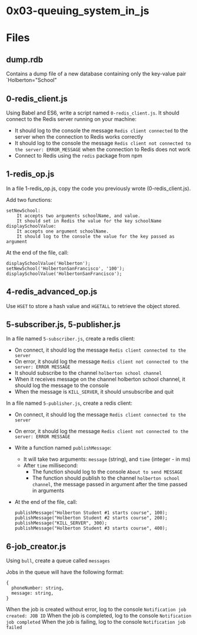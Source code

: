 # 0x03-queuing_system_in_js

# Files

## dump.rdb

Contains a dump file of a new database containing only the key-value pair `Holberton="School"

## 0-redis_client.js

Using Babel and ES6, write a script named `0-redis_client.js`. It should connect to the Redis server running on your machine:

- It should log to the console the message `Redis client connected` to the server when the connection to Redis works correctly
- It should log to the console the message `Redis client not connected to the server: ERROR_MESSAGE` when the connection to Redis does not work
- Connect to Redis using the `redis` package from npm

## 1-redis_op.js

In a file 1-redis_op.js, copy the code you previously wrote (0-redis_client.js).

Add two functions:

    setNewSchool:
        It accepts two arguments schoolName, and value.
        It should set in Redis the value for the key schoolName
    displaySchoolValue:
        It accepts one argument schoolName.
        It should log to the console the value for the key passed as argument

At the end of the file, call:

    displaySchoolValue('Holberton');
    setNewSchool('HolbertonSanFrancisco', '100');
    displaySchoolValue('HolbertonSanFrancisco');

## 4-redis_advanced_op.js

Use `HSET` to store a hash value and `HGETALL` to retrieve the object stored.

## 5-subscriber.js, 5-publisher.js

In a file named `5-subscriber.js`, create a redis client:

- On connect, it should log the message `Redis client connected to the server`
- On error, it should log the message `Redis client not connected to the server: ERROR MESSAGE`
- It should subscribe to the channel `holberton school channel`
- When it receives message on the channel holberton school channel, it should log the message to the console
- When the message is `KILL_SERVER`, it should unsubscribe and quit

In a file named `5-publisher.js`, create a redis client:

- On connect, it should log the message `Redis client connected to the server`
- On error, it should log the message `Redis client not connected to the server: ERROR MESSAGE`
- Write a function named `publishMessage`:
  - It will take two arguments: `message` (string), and `time` (integer - in ms)
  - After `time` millisecond:
    - The function should log to the console `About to send MESSAGE`
    - The function should publish to the channel `holberton school channel`, the message passed in argument after the time passed in arguments
- At the end of the file, call:

  ```
  publishMessage("Holberton Student #1 starts course", 100);
  publishMessage("Holberton Student #2 starts course", 200);
  publishMessage("KILL_SERVER", 300);
  publishMessage("Holberton Student #3 starts course", 400);
  ```

## 6-job_creator.js

Using `bull`, create a queue called `messages`

Jobs in the queue will have the following format:

```
{
  phoneNumber: string,
  message: string,
}
```

When the job is created without error, log to the console `Notification job created: JOB ID`
When the job is completed, log to the console `Notification job completed`
When the job is failing, log to the console `Notification job failed`

